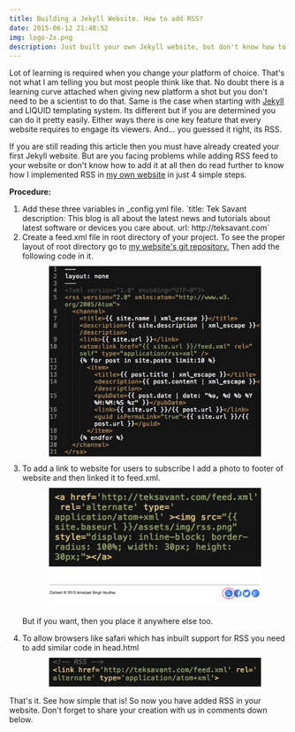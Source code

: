 ```yaml
---
title: Building a Jekyll Website. How to add RSS?
date: 2015-06-12 21:48:52
img: logo-2x.png
description: Just built your own Jekyll website, but don't know how to add RSS feed to it? Then
---
```


<p class="intro"><span class="dropcap">L</span>ot of learning is required when you change your platform of choice. That's not what I am telling you but most people think like that. No doubt there is a learning curve attached when giving new platform a shot but you don't need to be a scientist to do that. Same is the case when starting with <a href="http://jekyllrb.com">Jekyll</a> and LIQUID templating system. Its different but if you are determined you can do it pretty easily. Either ways there is one key feature that every website requires to engage its viewers. And... you guessed it right, its RSS.</p>

<p>If you are still reading this article then you must have already created your first Jekyll website. But are you facing problems while adding RSS feed to your website or don't know how to add it at all then do read further to know how I implemented RSS in <a href="http://teksavant.com">my own website</a> in just 4 simple steps.</p>

<p><b>Procedure:</b></p>
<ol>
 <li>
   Add these three variables in _config.yml file.
   `title: Tek Savant
    description: This blog is all about the latest news and tutorials about latest software or devices you care about.
    url: http://teksavant.com`
 </li>
 
 <li>Create a feed.xml file in root directory of your project. To see the proper layout of root directory go to <a href="https://github.com/teksavant/teksavant.github.io">my website's git repository.</a> Then add the following code in it.
   <div style="width: 80%; margin: 10px auto;"><img src="/assets/blog-img/rssxmlcode.jpg" alt=""></div>
 </li>

 <li>
  To add a link to website for users to subscribe I add a photo to footer of website and then linked it to feed.xml.
  <div style="width: 80%; margin: 10px auto;"><img src="/assets/blog-img/Rss-footer.png" alt="">
  	<img src="/assets/blog-img/RSS-demo.png"></div>
  <p>But if you want, then you place it anywhere else too.</p>
 </li>

  <li>
   To allow browsers like safari which has inbuilt support for RSS you need to add similar code in head.html
   <div style="width: 80%; margin: 10px auto;"><img src="/assets/blog-img/rss-head.png" alt=""></div>
  </li>
</ol>

<p>That's it. See how simple that is! So now you have added RSS in your website. Don't forget to share your creation with us in comments down below.</p>